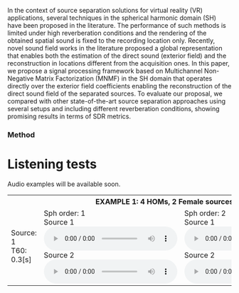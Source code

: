 In the context of source separation solutions for virtual reality (VR) applications, several techniques in the spherical harmonic domain (SH) have been proposed in the literature. The performance of such methods is limited under high reverberation conditions and the rendering of the obtained spatial sound is fixed to the recording location only. Recently, novel sound field works in the literature proposed a global representation that enables both the estimation of the direct sound (exterior field) and the reconstruction in locations different from the acquisition ones. In this paper, we propose a signal processing framework based on Multichannel Non-Negative Matrix Factorization (MNMF) in the SH domain that operates directly over the exterior field coefficients enabling the reconstruction of the direct sound field of the separated sources. To evaluate our proposal, we compared with other state-of-the-art source separation approaches using several setups and including different reverberation conditions, showing promising results in terms of SDR metrics.

### Method
<!--  ![Image](figures/pipeline.png) -->

# Listening tests
Audio examples will be available soon.
<!--- Here below we report some audio examples along with the spectrogram of the signals. <br>
For each example [...]. <br>
We compare the results of the proposed method with the FastMNMF and ILRMA.
--->

<table style="width: 100%; table-layout: fixed; word-wrap: normal;">
  <!-- SETUP -->
  <tr> 
    <th colspan="4" style="text-align:center;">EXAMPLE 1: 4 HOMs, 2 Female sources</th>
  </tr>
  <tr>
    <td>
      Source: 1 <br>
      T60: 0.3[s]<br>
    </td>
<!--     <td>
      Mixture
      <audio controls>
        <source src="examples/exs1/2_source/4_array/30/1_order/.wav" type="audio/mpeg">
        Your browser does not support the audio element.
      </audio>
    <\td> -->
    <td>
      <!-- <img src="examples/exs1/ds1/mixture_mic0.png" title="mic0" width="100%"/> -->
      Sph order: 1 <br>
      Source 1
      <audio controls>
        <source src="docs/examples/exs1/2_source/1_position/4_array/30/1_order/est_1_mono.wav" type="audio/mpeg">
        Your browser does not support the audio element.
      </audio><br>
      Source 2
      <audio controls>
        <source src="docs/examples/exs1/2_source/1_position/4_array/30/1_order/est_2_mono.wav" type="audio/mpeg">
        Your browser does not support the audio element.
      </audio>
    </td>
    <td>
      <!-- <img src="examples/exs1/ds1/mixture_mic0.png" title="mic0" width="100%"/> -->
      Sph order: 2 <br>
      Source 1
      <audio controls>
        <source src="docs/examples/exs1/2_source/1_position/4_array/30/2_order/est_1_mono.wav" type="audio/mpeg">
        Your browser does not support the audio element.
      </audio><br>
      Source 2
      <audio controls>
        <source src="docs/examples/exs1/2_source/1_position/4_array/30/2_order/est_2_mono.wav" type="audio/mpeg">
        Your browser does not support the audio element.
      </audio>
    </td>
  </tr> 
</table>
